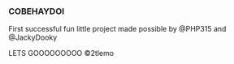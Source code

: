 ### COBEHAYDOI
First successful fun little project made possible by @PHP315 and @JackyDooky

LETS GOOOOOOOOO
©️2tlemo
